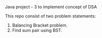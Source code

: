 Java project - 3 to implement concept of DSA

This repo consist of two problem statements:
1. Balancing Bracket problem.
2. Find sum pair using BST.
